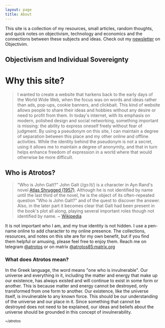 ```yaml
---
layout: page
title: About
---
```

This site is a collection of my resources, small articles, random thoughts, and quick notes on objectivism, technology and economics and the connections between these subjects and ideas. Check out my [newsletter](https://objectivism.substack.com "Objectivism Newsletter by Atrotos, on Substack") on Objectivim.

## Objectivism and Individual Sovereignty
# Why this site?
> I wanted to create a website that harkens back to the early days of the World Wide Web, when the focus was on words and ideas rather than ads, pop-ups, cookie banners, and clickbait. This kind of website allows people to share their ideas and hobbies without any desire or need to profit from them. In today's internet, with its emphasis on modern, polished design and social networking, something important is missing: the ability to express oneself freely without fear of judgment. By using a pseudonym on this site, I can maintain a degree of separation between this place and my other online and offline activities. While the identity behind the pseudonym is not a secret, using it allows me to maintain a degree of anonymity, and that in turn helps enhance freedom of expression in a world where that would otherwise be more difficult. 

## Who is Atrotos?
> "Who is John Galt?" John Galt (/ɡɔːlt/) is a character in Ayn Rand's novel [Atlas Shrugged (1957)](https://en.wikipedia.org/wiki/Atlas_Shrugged "Atlas Shrugged Wikipedia"). Although he is not identified by name until the last third of the novel, he is the object of its often-repeated question "Who is John Galt?" and of the quest to discover the answer. Also, in the later part it becomes clear that Galt had been present in the book's plot all along, playing several important roles though not identified by name. ~ [Wikipedia](https://en.wikipedia.org/wiki/John_Galt "John Galt Wikipedia")

It is not important who I am, and my true identity is not hidden. I use a pen-name online to add character to my online presence. The collections, resources, and notes on this site are for my own benefit, but if you find them helpful or amusing, please feel free to enjoy them. Reach me on telegram [@atrotos](https://t.me/atrotos "Contact Atrotos on Telegram") or on matrix [@atrotos85:matrix.org](https://matrix.to/#/@atrotos85:matrix.org)

### What does Atrotos mean?
In the Greek language, the word means "one who is invulnerable". Our universe and everything in it, including the matter and energy that make up our existence, has always existed and will continue to exist in some form or another. This is because matter and energy cannot be destroyed, only transformed from one form to another. Our existence, like the universe itself, is invulnerable to any known force. This should be our understanding of the universe and our place in it. Since something that cannot be destroyed does not need to be explained, our ideas and beliefs about the universe should be grounded in this concept of invulnerability.
 
<sub>~/atrotos</sub>